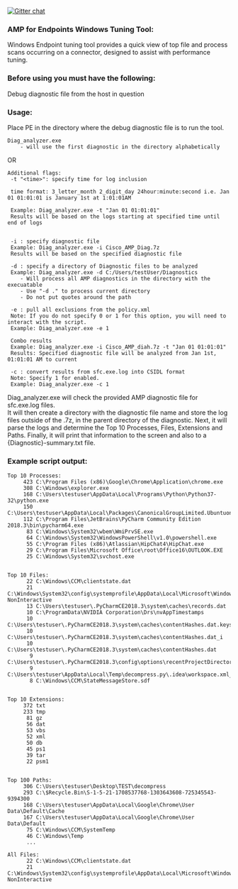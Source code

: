 [![Gitter chat](https://img.shields.io/badge/gitter-join%20chat-brightgreen.svg)](https://gitter.im/CiscoSecurity/AMP-for-Endpoints "Gitter chat")

### AMP for Endpoints Windows Tuning Tool:
Windows Endpoint tuning tool provides a quick view of top file and process scans occurring on a connector, designed to assist with performance tuning.

### Before using you must have the following:
Debug diagnostic file from the host in question

### Usage:
Place PE in the directory where the debug diagnostic file is to run the tool.
```
Diag_analyzer.exe 
	- will use the first diagnostic in the directory alphabetically
```	
OR
```
Additional flags:
 -t "<time>": specify time for log inclusion

 time format: 3_letter_month 2_digit_day 24hour:minute:second i.e. Jan 01 01:01:01 is January 1st at 1:01:01AM
 
 Example: Diag_analyzer.exe -t "Jan 01 01:01:01"
 Results will be based on the logs starting at specified time until end of logs
 
 
 -i : specify diagnostic file
 Example: Diag_analyzer.exe -i Cisco_AMP_Diag.7z
 Results will be based on the specified diagnostic file
 
 -d : specify a directory of Diagnostic files to be analyzed
 Example: Diag_analyzer.exe -d C:/Users/testUser/Diagnostics
	- Will process all AMP diagnostics in the directory with the execuatable
	- Use "-d ." to process current directory  
	- Do not put quotes around the path
	
 -e : pull all exclusions from the policy.xml
 Note: If you do not specify 0 or 1 for this option, you will need to interact with the script.
 Example: Diag_analyzer.exe -e 1
	
 Combo results
 Example: Diag_analyzer.exe -i Cisco_AMP_diah.7z -t "Jan 01 01:01:01"
 Results: Specified diagnostic file will be analyzed from Jan 1st, 01:01:01 AM to current

 -c : convert results from sfc.exe.log into CSIDL format
 Note: Specify 1 for enabled.
 Example: Diag_analyzer.exe -c 1
```
Diag_analyzer.exe will check the provided AMP diagnostic file for sfc.exe.log files.  
It will then create a directory with the diagnostic file name and store the log files outside of the .7z, in the parent directory of the diagnostic.
Next, it will parse the logs and determine the Top 10 Processes, Files, Extensions and Paths.
Finally, it will print that information to the screen and also to a {Diagnostic}-summary.txt file.

### Example script output:  
```
Top 10 Processes:
     423 C:\Program Files (x86)\Google\Chrome\Application\chrome.exe
     308 C:\Windows\explorer.exe
     168 C:\Users\testuser\AppData\Local\Programs\Python\Python37-32\python.exe
     150 C:\Users\testuser\AppData\Local\Packages\CanonicalGroupLimited.UbuntuonWindows_79rhkp1fndgsc\LocalState\rootfs\usr\bin\python3.6
     112 C:\Program Files\JetBrains\PyCharm Community Edition 2018.3\bin\pycharm64.exe
      83 C:\Windows\System32\wbem\WmiPrvSE.exe
      64 C:\Windows\System32\WindowsPowerShell\v1.0\powershell.exe
      55 C:\Program Files (x86)\Atlassian\HipChat4\HipChat.exe
      29 C:\Program Files\Microsoft Office\root\Office16\OUTLOOK.EXE
      25 C:\Windows\System32\svchost.exe


Top 10 Files:
      22 C:\Windows\CCM\clientstate.dat
      21 C:\Windows\System32\config\systemprofile\AppData\Local\Microsoft\Windows\PowerShell\StartupProfileData-NonInteractive
      13 C:\Users\testuser\.PyCharmCE2018.3\system\caches\records.dat
      10 C:\ProgramData\NVIDIA Corporation\Drs\nvAppTimestamps
      10 C:\Users\testuser\.PyCharmCE2018.3\system\caches\contentHashes.dat.keystream
      10 C:\Users\testuser\.PyCharmCE2018.3\system\caches\contentHashes.dat_i
      10 C:\Users\testuser\.PyCharmCE2018.3\system\caches\contentHashes.dat
       9 C:\Users\testuser\.PyCharmCE2018.3\config\options\recentProjectDirectories.xml
       9 C:\Users\testuser\AppData\Local\Temp\decompress.py\.idea\workspace.xml___jb_tmp___
       8 C:\Windows\CCM\StateMessageStore.sdf


Top 10 Extensions:
     372 txt
     233 tmp
      81 gz
      56 dat
      53 vbs
      52 xml
      50 db
      45 ps1
      39 tar
      22 psm1


Top 100 Paths:
     306 C:\Users\testuser\Desktop\TEST\decompress
     293 C:\$Recycle.Bin\S-1-5-21-1708537768-1303643608-725345543-9394300
     168 C:\Users\testuser\AppData\Local\Google\Chrome\User Data\Default\Cache
     167 C:\Users\testuser\AppData\Local\Google\Chrome\User Data\Default
      75 C:\Windows\CCM\SystemTemp
      46 C:\Windows\Temp
      ...
      
All Files:
      22 C:\Windows\CCM\clientstate.dat
      21 C:\Windows\System32\config\systemprofile\AppData\Local\Microsoft\Windows\PowerShell\StartupProfileData-NonInteractive
```
